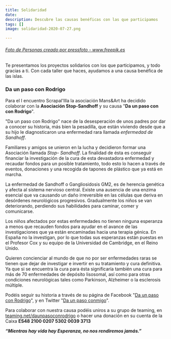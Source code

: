 ```yaml
---
title: Solidaridad
date: 
description: Descubre las causas benéficas con las que participamos
tags: []
image: solidaridad-2020-07-27.png

---
```

###### <a href='[https://www.freepik.es/fotos/personas](https://www.freepik.es/fotos/personas "https://www.freepik.es/fotos/personas")'>Foto de Personas creado por pressfoto - www.freepik.es</a>

Te presentamos los proyectos solidarios con los que participamos, y todo gracias a ti. Con cada taller que haces, ayudamos a una causa benéfica de las islas.

### Da un paso con Rodrigo

Para el I encuentro Scrapal'Illa la asociación Mans&Art ha decidido colaborar con la **Asociación Stop-Sandhoff** y su causa "**Da un paso con con Rodrigo**".

"Da un paso con Rodrigo" nace de la desesperación de unos padres por dar a conocer su historia, más bien la pesadilla, que están viviendo desde que a su hijo le diagnosticaron una enfermedad rara llamada _enfermedad de Sandhoff_.

Familiares y amigos se unieron en la lucha y decidieron formar una Asociación llamada _Stop- Sandhoff_. La finalidad de ésta es conseguir financiar la investigación de la cura de esta devastadora enfermedad y recaudar fondos para un posible tratamiento, todo esto lo hacen a través de eventos, donaciones y una recogida de tapones de plástico que ya está en marcha.

La enfermedad de Sandhoff o Gangliosidosis GM2, es de herencia genética y afecta al sistema nervioso central. Existe una ausencia de una enzima esencial que va causando un daño irreversible en las células que deriva en desórdenes neurológicos progresivos. Gradualmente los niños se van deteriorando, perdiendo sus habilidades para caminar, comer y comunicarse.

Los niños afectados por estas enfermedades no tienen ninguna esperanza a menos que recauden fondos para ayudar en el avance de las investigaciones que ya están encaminadas hacia una terapia génica. En España no la investigan, por lo que todas sus esperanzas están puestas en el Profesor Cox y su equipo de la Universidad de Cambridge, en el Reino Unido.

Quieren concienciar al mundo de que no por ser enfermedades raras se tienen que dejar de investigar e invertir en su tratamiento y cura definitiva. Ya que si se encuentra la cura para ésta significaría también una cura para más de 70 enfermedades de depósito lisosomal, así como para otras condiciones neurológicas tales como Parkinson, Alzheimer o la esclerosis múltiple.

Podéis seguir su historia a través de su página de Facebook "[Da un paso con Rodrigo](https://www.facebook.com/daunpasoconrodrigo)", y en Twitter "[Da un paso conmigo](https://twitter.com/daunpasoconmigo)".

Para colaborar con nuestra causa podéis uniros a su grupo de teaming, en [teaming.net/daunpasoconrodrigo](https://www.teaming.net/daunpasoconrodrigo) o hacer una donación en su cuenta de la Caixa **ES48 2100 0207 5302 0039 3713**

**_“Mientras hay vida hay Esperanza, no nos rendiremos jamás.”_**